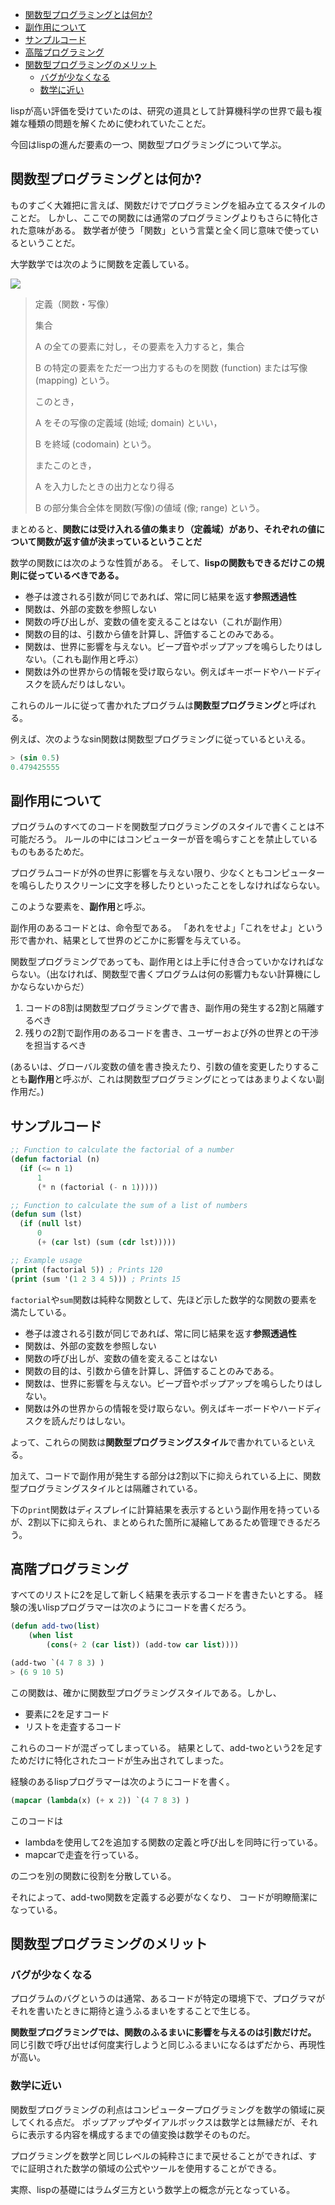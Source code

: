 
  - [関数型プログラミングとは何か?](#関数型プログラミングとは何か)
  - [副作用について](#副作用について)
  - [サンプルコード](#サンプルコード)
  - [高階プログラミング](#高階プログラミング)
  - [関数型プログラミングのメリット](#関数型プログラミングのメリット)
    - [バグが少なくなる](#バグが少なくなる)
    - [数学に近い](#数学に近い)


lispが高い評価を受けていたのは、研究の道具として計算機科学の世界で最も複雑な種類の問題を解くために使われていたことだ。

今回はlispの進んだ要素の一つ、関数型プログラミングについて学ぶ。



## 関数型プログラミングとは何か?

ものすごく大雑把に言えば、関数だけでプログラミングを組み立てるスタイルのことだ。
しかし、ここでの関数には通常のプログラミングよりもさらに特化された意味がある。
数学者が使う「関数」という言葉と全く同じ意味で使っているということだ。

大学数学では次のように関数を定義している。

<img src="https://mathlandscape.com/wp-content/uploads/2021/02/function-notation-1024x504.png">

> 定義（関数・写像）
> 
> 集合 
> 
> A の全ての要素に対し，その要素を入力すると，集合 
> 
> B の特定の要素をただ一つ出力するものを関数 (function) または写像 (mapping) という。
> 
> このとき，
> 
> A をその写像の定義域 (始域; domain) といい，
> 
> B を終域 (codomain) という。
> 
> またこのとき，
> 
> A を入力したときの出力となり得る 
>
> B の部分集合全体を関数(写像)の値域 (像; range) という。

まとめると、**関数には受け入れる値の集まり（定義域）があり、それぞれの値について関数が返す値が決まっているということだ**


数学の関数には次のような性質がある。
そして、**lispの関数もできるだけこの規則に従っているべきである。**

- 巻子は渡される引数が同じであれば、常に同じ結果を返す**参照透過性**
- 関数は、外部の変数を参照しない
- 関数の呼び出しが、変数の値を変えることはない（これが副作用）
- 関数の目的は、引数から値を計算し、評価することのみである。
- 関数は、世界に影響を与えない。ビープ音やポップアップを鳴らしたりはしない。（これも副作用と呼ぶ）
- 関数は外の世界からの情報を受け取らない。例えばキーボードやハードディスクを読んだりはしない。

これらのルールに従って書かれたプログラムは**関数型プログラミング**と呼ばれる。

例えば、次のようなsin関数は関数型プログラミングに従っているといえる。

```lisp
> (sin 0.5)
0.479425555
```

## 副作用について

プログラムのすべてのコードを関数型プログラミングのスタイルで書くことは不可能だろう。
ルールの中にはコンピューターが音を鳴らすことを禁止しているものもあるためだ。

プログラムコードが外の世界に影響を与えない限り、少なくともコンピューターを鳴らしたりスクリーンに文字を移したりといったことをしなければならない。

このような要素を、**副作用**と呼ぶ。

副作用のあるコードとは、命令型である。
「あれをせよ」「これをせよ」という形で書かれ、結果として世界のどこかに影響を与えている。

関数型プログラミングであっても、副作用とは上手に付き合っていかなければならない。（出なければ、関数型で書くプログラムは何の影響力もない計算機にしかならないからだ）

1. コードの8割は関数型プログラミングで書き、副作用の発生する2割と隔離するべき
2. 残りの2割で副作用のあるコードを書き、ユーザーおよび外の世界との干渉を担当するべき


(あるいは、グローバル変数の値を書き換えたり、引数の値を変更したりすることも**副作用**と呼ぶが、これは関数型プログラミングにとってはあまりよくない副作用だ。)


## サンプルコード


```lisp
;; Function to calculate the factorial of a number
(defun factorial (n)
  (if (<= n 1)
      1
      (* n (factorial (- n 1)))))

;; Function to calculate the sum of a list of numbers
(defun sum (lst)
  (if (null lst)
      0
      (+ (car lst) (sum (cdr lst)))))

;; Example usage
(print (factorial 5)) ; Prints 120
(print (sum '(1 2 3 4 5))) ; Prints 15
```

`factorial`や`sum`関数は純粋な関数として、先ほど示した数学的な関数の要素を満たしている。

- 巻子は渡される引数が同じであれば、常に同じ結果を返す**参照透過性**
- 関数は、外部の変数を参照しない
- 関数の呼び出しが、変数の値を変えることはない
- 関数の目的は、引数から値を計算し、評価することのみである。
- 関数は、世界に影響を与えない。ビープ音やポップアップを鳴らしたりはしない。
- 関数は外の世界からの情報を受け取らない。例えばキーボードやハードディスクを読んだりはしない。

よって、これらの関数は**関数型プログラミングスタイル**で書かれているといえる。

加えて、コードで副作用が発生する部分は2割以下に抑えられている上に、関数型プログラミングスタイルとは隔離されている。

下の`print`関数はディスプレイに計算結果を表示するという副作用を持っているが、2割以下に抑えられ、まとめられた箇所に凝縮してあるため管理できるだろう。



## 高階プログラミング

すべてのリストに2を足して新しく結果を表示するコードを書きたいとする。
経験の浅いlispプログラマーは次のようにコードを書くだろう。

```lisp
(defun add-two(list)
    (when list
        (cons(+ 2 (car list)) (add-tow car list))))

(add-two `(4 7 8 3) )
> (6 9 10 5)
```

この関数は、確かに関数型プログラミングスタイルである。しかし、

- 要素に2を足すコード
- リストを走査するコード

これらのコードが混ざってしまっている。
結果として、add-twoという2を足すためだけに特化されたコードが生み出されてしまった。

経験のあるlispプログラマーは次のようにコードを書く。


```lisp
(mapcar (lambda(x) (+ x 2)) `(4 7 8 3) )
```

このコードは

- lambdaを使用して2を追加する関数の定義と呼び出しを同時に行っている。
- mapcarで走査を行っている。

の二つを別の関数に役割を分散している。

それによって、add-two関数を定義する必要がなくなり、
コードが明瞭簡潔になっている。




## 関数型プログラミングのメリット

### バグが少なくなる

プログラムのバグというのは通常、あるコードが特定の環境下で、プログラマがそれを書いたときに期待と違うふるまいをすることで生じる。

**関数型プログラミングでは、関数のふるまいに影響を与えるのは引数だけだ。**
同じ引数で呼び出せば何度実行しようと同じふるまいになるはずだから、再現性が高い。


### 数学に近い

関数型プログラミングの利点はコンピュータープログラミングを数学の領域に戻してくれる点だ。
ポップアップやダイアルボックスは数学とは無縁だが、それらに表示する内容を構成するまでの値変換は数学そのものだ。

プログラミングを数学と同じレベルの純粋さにまで戻せることができれば、すでに証明された数学の領域の公式やツールを使用することができる。

実際、lispの基礎にはラムダ三方という数学上の概念が元となっている。